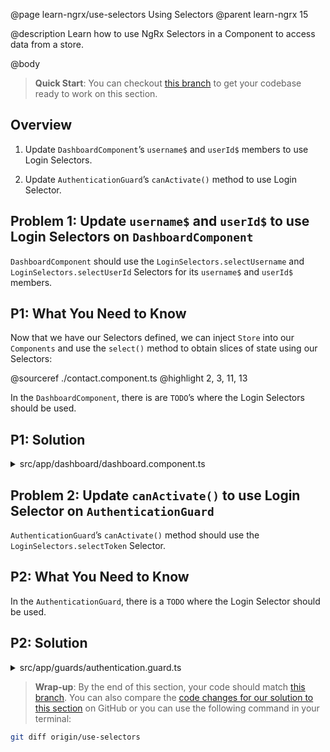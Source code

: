 @page learn-ngrx/use-selectors Using Selectors
@parent learn-ngrx 15

@description Learn how to use NgRx Selectors in a Component to access data from a store.

@body

> **Quick Start**: You can checkout [this branch](https://github.com/bitovi/angular-ngrx-chat/tree/test-selectors) to get your codebase ready to work on this section.


## Overview

1. Update `DashboardComponent`’s `username$` and `userId$` members to use Login Selectors.

2. Update `AuthenticationGuard`’s `canActivate()` method to use Login Selector.


## Problem 1: Update `username$` and `userId$` to use Login Selectors on `DashboardComponent`

`DashboardComponent` should use the `LoginSelectors.selectUsername` and `LoginSelectors.selectUserId` Selectors for its `username$` and `userId$` members.


## P1: What You Need to Know

Now that we have our Selectors defined, we can inject `Store` into our `Components` and use the `select()` method to obtain slices of state using our Selectors:

@sourceref ./contact.component.ts
@highlight 2, 3, 11, 13

In the `DashboardComponent`, there is are `TODO`’s where the Login Selectors should be used.


## P1: Solution

<details>
<summary>src/app/dashboard/dashboard.component.ts</summary>
@diff ../5-dispatch-actions/dashboard.component.ts ./dashboard.component.ts only
</details>


## Problem 2: Update `canActivate()` to use Login Selector on `AuthenticationGuard`

`AuthenticationGuard`’s `canActivate()` method should use the `LoginSelectors.selectToken` Selector.

## P2: What You Need to Know

In the `AuthenticationGuard`, there is a `TODO` where the Login Selector should be used.


## P2: Solution

<details>
<summary>src/app/guards/authentication.guard.ts</summary>
@diff ../14-test-selectors/authentication.guard.ts ./authentication.guard.ts only
</details>


> **Wrap-up**: By the end of this section, your code should match [this branch](https://github.com/bitovi/angular-ngrx-chat/tree/use-selectors). You can also compare the [code changes for our solution to this section](https://github.com/bitovi/angular-ngrx-chat/compare/test-selectors...use-selectors) on GitHub or you can use the following command in your terminal:

```bash
git diff origin/use-selectors
```
